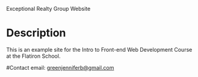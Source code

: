 Exceptional Realty Group Website

# Description

This is an example site for the Intro to Front-end Web Development Course at the Flatiron School.

#Contact
email: greenjenniferb@gmail.com
